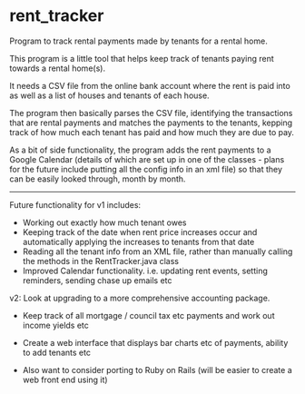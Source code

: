 # rent_tracker
Program to track rental payments made by tenants for a rental home.

This program is a little tool that helps keep track of tenants paying rent towards a rental home(s).

It needs a CSV file from the online bank account where the rent is paid into as well as a list of houses and tenants of 
each house.

The program then basically parses the CSV file, identifying the transactions that are rental payments and matches the 
payments to the tenants, kepping track of how much each tenant has paid and how much they are due to pay.

As a bit of side functionality, the program adds the rent payments to a Google Calendar 
 (details of which are set up in one of the classes - plans for the future include putting all the config info in an 
 xml file) so that they can be easily looked through, month by month.
 
_____________________________________________________________________________________________________________________
Future functionality for v1 includes:
 - Working out exactly how much tenant owes
 - Keeping track of the date when rent price increases occur and automatically applying the increases to tenants 
   from that date
 - Reading all the tenant info from an XML file, rather than manually calling the methods in the RentTracker.java class
 - Improved Calendar functionality. i.e. updating rent events, setting reminders, sending chase up emails etc
 
v2: Look at upgrading to a more comprehensive accounting package.
 - Keep track of all mortgage / council tax etc payments and work out income yields etc
 - Create a web interface that displays bar charts etc of payments, ability to add tenants etc
 
- Also want to consider porting to Ruby on Rails (will be easier to create a web front end using it)
 
